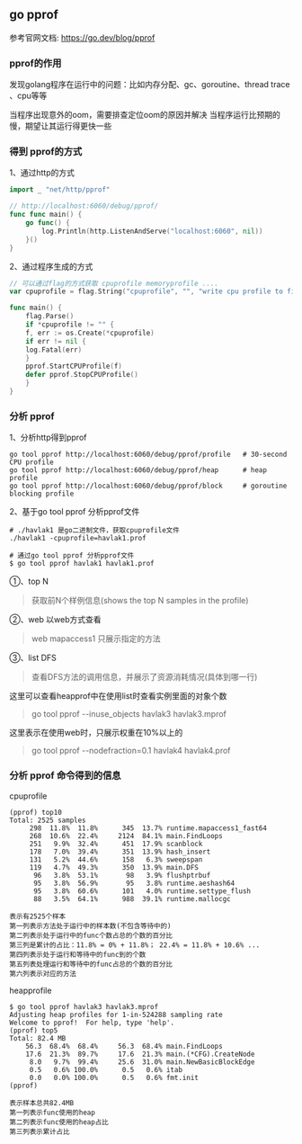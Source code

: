 
## go pprof 
参考官网文档: https://go.dev/blog/pprof

### pprof的作用
发现golang程序在运行中的问题：比如内存分配、gc、goroutine、thread trace 、cpu等等

当程序出现意外的oom，需要排查定位oom的原因并解决
当程序运行比预期的慢，期望让其运行得更快一些


### 得到 pprof的方式

1、通过http的方式
```go
import _ "net/http/pprof"

// http://localhost:6060/debug/pprof/
func func main() {
    go func() {
        log.Println(http.ListenAndServe("localhost:6060", nil))
    }()
}
```

2、通过程序生成的方式
```go
// 可以通过flag的方式获取 cpuprofile memoryprofile ....
var cpuprofile = flag.String("cpuprofile", "", "write cpu profile to file")

func main() {
    flag.Parse()
    if *cpuprofile != "" {
    f, err := os.Create(*cpuprofile)
    if err != nil {
    log.Fatal(err)
    }
    pprof.StartCPUProfile(f)
    defer pprof.StopCPUProfile()
    }
}
```

### 分析 pprof

1、分析http得到pprof
```linux
go tool pprof http://localhost:6060/debug/pprof/profile   # 30-second CPU profile
go tool pprof http://localhost:6060/debug/pprof/heap      # heap profile
go tool pprof http://localhost:6060/debug/pprof/block     # goroutine blocking profile
```

2、基于go tool pprof 分析pprof文件
```linxu
# ./havlak1 是go二进制文件，获取cpuprofile文件
./havlak1 -cpuprofile=havlak1.prof

# 通过go tool pprof 分析pprof文件
$ go tool pprof havlak1 havlak1.prof
```
①、top N
> 获取前N个样例信息(shows the top N samples in the profile)

②、web 以web方式查看
> web mapaccess1 只展示指定的方法

③、list DFS  
> 查看DFS方法的调用信息，并展示了资源消耗情况(具体到哪一行)

这里可以查看heapprof中在使用list时查看实例里面的对象个数
> go tool pprof --inuse_objects havlak3 havlak3.mprof

这里表示在使用web时，只展示权重在10%以上的
> go tool pprof --nodefraction=0.1 havlak4 havlak4.prof

### 分析 pprof 命令得到的信息

cpuprofile
```text
(pprof) top10
Total: 2525 samples
     298  11.8%  11.8%      345  13.7% runtime.mapaccess1_fast64
     268  10.6%  22.4%     2124  84.1% main.FindLoops
     251   9.9%  32.4%      451  17.9% scanblock
     178   7.0%  39.4%      351  13.9% hash_insert
     131   5.2%  44.6%      158   6.3% sweepspan
     119   4.7%  49.3%      350  13.9% main.DFS
      96   3.8%  53.1%       98   3.9% flushptrbuf
      95   3.8%  56.9%       95   3.8% runtime.aeshash64
      95   3.8%  60.6%      101   4.0% runtime.settype_flush
      88   3.5%  64.1%      988  39.1% runtime.mallocgc
```
```text
表示有2525个样本
第一列表示方法处于运行中的样本数(不包含等待中的)
第二列表示处于运行中的func个数占总的个数的百分比
第三列是累计的占比：11.8% = 0% + 11.8%； 22.4% = 11.8% + 10.6% ...
第四列表示处于运行和等待中的func到的个数
第五列表处理运行和等待中的func占总的个数的百分比
第六列表示对应的方法
```
heapprofile
```text
$ go tool pprof havlak3 havlak3.mprof
Adjusting heap profiles for 1-in-524288 sampling rate
Welcome to pprof!  For help, type 'help'.
(pprof) top5
Total: 82.4 MB
    56.3  68.4%  68.4%     56.3  68.4% main.FindLoops
    17.6  21.3%  89.7%     17.6  21.3% main.(*CFG).CreateNode
     8.0   9.7%  99.4%     25.6  31.0% main.NewBasicBlockEdge
     0.5   0.6% 100.0%      0.5   0.6% itab
     0.0   0.0% 100.0%      0.5   0.6% fmt.init
(pprof)
```
```text
表示样本总共82.4MB
第一列表示func使用的heap
第二列表示func使用的heap占比
第三列表示累计占比
```
